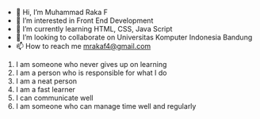 - 👋 Hi, I’m Muhammad Raka F
- 👀 I’m interested in Front End Development
- 🌱 I’m currently learning HTML, CSS, Java Script
- 💞️ I’m looking to collaborate on Universitas Komputer Indonesia Bandung
- 📫 How to reach me mrakaf4@gmail.com

<!---
mrakaf/mrakaf is a ✨ special ✨ repository because its `README.md` (this file) appears on your GitHub profile.
You can click the Preview link to take a look at your changes.
--->
1. I am someone who never gives up on learning
2. I am a person who is responsible for what I do
3. I am a neat person
4. I am a fast learner
5. I can communicate well
6. I am someone who can manage time well and regularly
